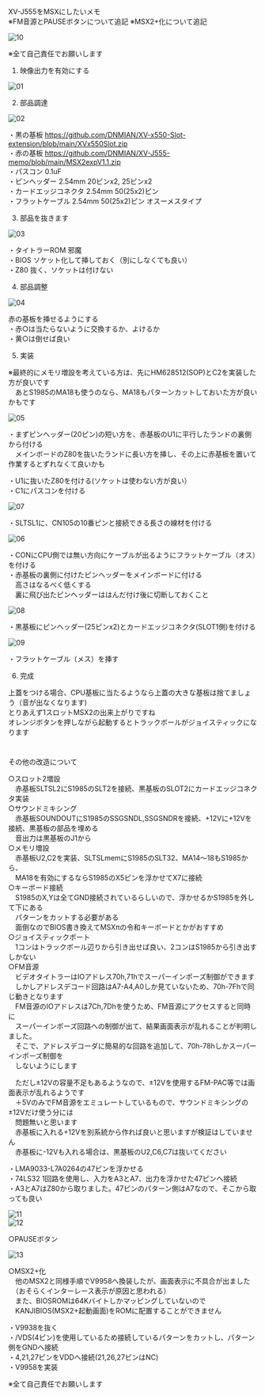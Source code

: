   
XV-J555をMSXにしたいメモ  
※FM音源とPAUSEボタンについて追記 
※MSX2+化について追記  
  
![10](/jpg/10.jpg)  
  
※全て自己責任でお願いします  
   
1. 映像出力を有効にする  
  
![01](/jpg/01.jpg)  
  
2. 部品調達  
  
![02](/jpg/02.jpg)  
  
・黒の基板 https://github.com/DNMIAN/XV-x550-Slot-extension/blob/main/XVx550Slot.zip  
・赤の基板 https://github.com/DNMIAN/XV-J555-memo/blob/main/MSX2expV1.1.zip  
・パスコン 0.1uF  
・ピンヘッダー 2.54mm 20ピンx2, 25ピンx2  
・カードエッジコネクタ 2.54mm 50(25x2)ピン  
・フラットケーブル 2.54mm 50(25x2)ピン オスーメスタイプ  
  
3. 部品を抜きます  
  
![03](/jpg/03.jpg)  
  
・タイトラーROM 邪魔  
・BIOS ソケット化して挿しておく（別にしなくても良い）  
・Z80 抜く、ソケットは付けない  
  
4. 部品調整  
  
![04](/jpg/04.jpg)  
  
赤の基板を挿せるようにする  
・赤○は当たらないように交換するか、よけるか  
・黄○は倒せば良い  
  
5. 実装  
  
※最終的にメモリ増設を考えている方は、先にHM628512(SOP)とC2を実装した方が良いです  
　あとS1985のMA18も使うのなら、MA18もパターンカットしておいた方が良いかもです  
  
![05](/jpg/05.jpg)  
  
・まずピンヘッダー(20ピン)の短い方を、赤基板のU1に平行したランドの裏側から付ける  
　メインボードのZ80を抜いたランドに長い方を挿し、その上に赤基板を置いて作業するとずれなくて良いかも  
  
・U1に抜いたZ80を付ける(ソケットは使わない方が良い）  
・C1にパスコンを付ける  
  
![07](/jpg/07.jpg)  
  
・SLTSL1に、CN105の10番ピンと接続できる長さの線材を付ける  
  
![06](/jpg/06.jpg)  
  
・CONにCPU側では無い方向にケーブルが出るようにフラットケーブル（オス）を付ける  
・赤基板の裏側に付けたピンヘッダーをメインボードに付ける  
　高さはなるべく低くする  
　裏に飛び出たピンヘッダーははんだ付け後に切断しておくこと  
  
![08](/jpg/08.jpg)  
  
・黒基板にピンヘッダー(25ピンx2)とカードエッジコネクタ(SLOT1側)を付ける  
  
![09](/jpg/09.jpg)  
  
・フラットケーブル（メス）を挿す  
  
6. 完成  
  
上蓋をつける場合、CPU基板に当たるようなら上蓋の大きな基板は捨てましょう（音が出なくなります)  
とりあえず1スロットMSX2の出来上がりですね  
オレンジボタンを押しながら起動するとトラックボールがジョイスティックになります  
　  
　  
その他の改造について  
  
○スロット2増設  
　赤基板SLTSL2にS1985のSLT2を接続、黒基板のSLOT2にカードエッジコネクタ実装  
○サウンドミキシング  
　赤基板SOUNDOUTにS1985のSSGSNDL,SSGSNDRを接続、+12Vに+12Vを接続、黒基板の部品を埋める  
　音出力は黒基板のJ1から  
○メモリ増設  
　赤基板U2,C2を実装、SLTSLmemにS1985のSLT32、MA14～18もS1985から、  
　MA18を有効にするならS1985のX5ピンを浮かせてX7に接続  
○キーボード接続  
　S1985のX,Yは全てGND接続されているらしいので、浮かせるかS1985を外して下にある  
　パターンをカットする必要がある  
　面倒なのでBIOS書き換えてMSXπの令和キーボードとかがおすすめ  
○ジョイスティックポート  
　1コンはトラックボール辺りから引き出せば良い、2コンはS1985から引き出すしかない  
○FM音源  
　ビデオタイトラーはIOアドレス70h,71hでスーパーインポーズ制御ができます  
　しかしアドレスデコード回路はA7-A4,A0しか見ていないため、70h-7Fhで同じ動きとなります  
　FM音源のIOアドレスは7Ch,7Dhを使うため、FM音源にアクセスすると同時に  
　スーパーインポーズ回路への制御が出て、結果画面表示が乱れることが判明しました。  
　そこで、アドレスデコーダに簡易的な回路を追加して、70h-78hしかスーパーインポーズ制御を  
　しないようにします  
  
　ただし±12Vの容量不足もあるようなので、±12Vを使用するFM-PAC等では画面表示が乱れるようです  
　＋5VのみでFM音源をエミュレートしているもので、サウンドミキシングの±12Vだけ使う分には  
　問題無いと思います  
　赤基板に入れる+12Vを別系統から作れば良いと思いますが検証はしていません  
　赤基板に-12Vも入れる場合は、黒基板のU2,C6,C7は抜いてください  
  
・LMA9033-L7A0264の47ピンを浮かせる  
・74LS32 1回路を使用し、入力をA3とA7、出力を浮かせた47ピンへ接続  
・A3とA7はZ80から取りました。47ピンのパターン側はA7なので、そこから取っても良い  
  
![11](/jpg/11.jpg)  
![12](/jpg/12.jpg)  
  
○PAUSEボタン  

![13](/jpg/13.jpg)  

○MSX2+化  
　他のMSX2と同様手順でV9958へ換装したが、画面表示に不具合が出ました  
　（おそらくインターレース表示が原因と思われる）  
　また、BIOSROMは64Kバイトしかマッピングしていないので  
　KANJIBIOS(MSX2+起動画面)をROMに配置することができません  
  
・V9938を抜く  
・/VDS(4ピン)を使用しているため接続しているパターンをカットし、パターン側をGNDへ接続  
・4,21,27ピンをVDDへ接続(21,26,27ピンはNC)  
・V9958を実装
  
  
※全て自己責任でお願いします  
  
